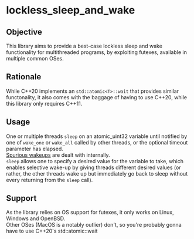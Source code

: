 # lockless_sleep_and_wake
## Objective
This library aims to provide a best-case lockless sleep and wake functionality for multithreaded programs, by exploiting futexes, available in multiple common OSes.  


## Rationale  
While C++20 implements an `std::atomic<T>::wait` that provides similar functonality, it also comes with the baggage of having to use C++20, while this library only requires C++11.

## Usage
One or multiple threads `sleep` on an atomic_uint32 variable until notified by one of `wake_one` or `wake_all` called by other threads, or the optional timeout parameter has elapsed.  
[Spurious wakeups](https://en.wikipedia.org/wiki/Spurious_wakeup) are dealt with internally.  
`sleep` allows one to specify a desired value for the variable to take, which enables selective wake-up by giving threads different desired values (or rather, the other threads wake up but immediately go back to sleep without every returning from the `sleep` call).

## Support
As the library relies on OS support for futexes, it only works on Linux, Windows and OpenBSD.  
Other OSes (MacOS is a notably outlier) don't, so you're probably gonna have to use C++20's std::<T>atomic::wait

